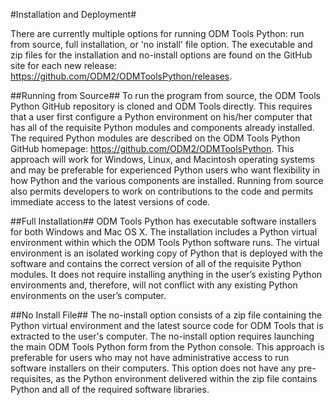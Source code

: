 #Installation and Deployment#

There are currently multiple options for running ODM Tools Python: run from source, full installation, or 'no install' file option. The executable and zip files for the installation and no-install options are found on the GitHub site for each new release: https://github.com/ODM2/ODMToolsPython/releases.

##Running from Source##
To run the program from source, the ODM Tools Python GitHub repository is cloned and ODM Tools directly. This requires that a user first configure a Python environment on his/her computer that has all of the requisite Python modules and components already installed. The required Python modules are described on the ODM Tools Python GitHub homepage: https://github.com/ODM2/ODMToolsPython. This approach will work for Windows, Linux, and Macintosh operating systems and may be preferable for experienced Python users who want flexibility in how Python and the various components are installed. Running from source also permits developers to work on contributions to the code and permits immediate access to the latest versions of code.

##Full Installation##
ODM Tools Python has executable software installers for both Windows and Mac OS X. The installation includes a Python virtual environment within which the ODM Tools Python software runs. The virtual environment is an isolated working copy of Python that is deployed with the software and contains the correct version of all of the requisite Python modules. It does not require installing anything in the user’s existing Python environments and, therefore, will not conflict with any existing Python environments on the user’s computer.

##No Install File##
The no-install option consists of a zip file containing the Python virtual environment and the latest source code for ODM Tools that is extracted to the user's computer. The no-install option requires launching the main ODM Tools Python form from the Python console. This approach is preferable for users who may not have administrative access to run software installers on their computers. This option does not have any pre-requisites, as the Python environment delivered within the zip file contains Python and all of the required software libraries. 
